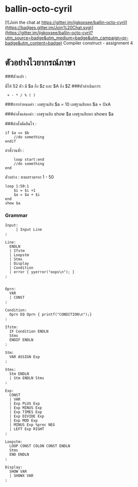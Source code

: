 # ballin-octo-cyril

[![Join the chat at https://gitter.im/jigkoxsee/ballin-octo-cyril](https://badges.gitter.im/Join%20Chat.svg)](https://gitter.im/jigkoxsee/ballin-octo-cyril?utm_source=badge&utm_medium=badge&utm_campaign=pr-badge&utm_content=badge)
Compiler construct - assignment 4

# ตัวอย่างไวยากรณ์ภาษา 

###ตัวแปร : 

มีให้ 52 ตัว มี $a ถึง $z และ $A ถึง $Z
###ตัวดำเนินการ:

```
 + - * / % ( )
```

###การกำหนดค่า : 
เลขฐานสิบ $a = 10 เลขฐานสิบหก $a = 0xA 

###คำสั่งแสดงค่า : 
เลขฐานสิบ show $a เลขฐานสิบหก showx $a

###คำสั่งตัดสินใจ : 
```
if $a == $b  
	//do something
endif
```

คำสั่งวนซ้ำ :
```
 	loop start:end 
	//do something
end
```

ตัวอย่าง : หาผลรวมจาก 1 - 50 

```
loop 1:50:1
	$i = $i +1 
    $a = $a + $i 
end
show $a
```

### Grammar
```
Input:
     | Input Line
;

Line:
  ENDLN
  | Ifstm
  | Loopstm
  | Stms
  | Display
  | Condition
  | error { yyerror("oops\n"); }
;


Oprn:
  VAR
  | CONST
;

Condition:
  Oprn EQ Oprn { printf("CONDITION\n");}
;

Ifstm:
  IF Condition ENDLN
  Stms
  ENDIF ENDLN
;

Stm:
  VAR ASSIGN Exp
;

Stms:
  Stm ENDLN
  | Stm ENDLN Stms
;

Exp:
  CONST
  | VAR
  | Exp PLUS Exp
  | Exp MINUS Exp
  | Exp TIMES Exp
  | Exp DIVIDE Exp
  | Exp MOD Exp
  | MINUS Exp %prec NEG
  | LEFT Exp RIGHT
;

Loopstm:
  LOOP CONST COLON CONST ENDLN
  Stms
  END ENDLN
;

Display:
  SHOW VAR
  | SHOWX VAR
;
```
